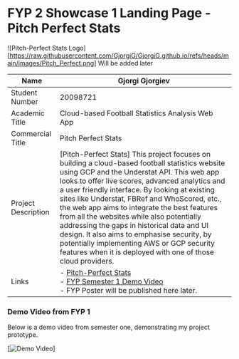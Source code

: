 # FYP 2 Showcase 1 Landing Page - Pitch Perfect Stats

![Pitch-Perfect Stats Logo][https://raw.githubusercontent.com/GjorgiG/GjorgiG.github.io/refs/heads/main/images/Pitch_Perfect.png] Will be added later

| Name             | Gjorgi Gjorgiev |
|------------------|-------------|
| Student Number   | 20098721    |
| Academic Title   | Cloud-based Football Statistics Analysis Web App |
| Commercial Title | Pitch Perfect Stats   |
| Project Description | [Pitch-Perfect Stats] This project focuses on building a cloud-based football statistics website using GCP and the Understat API. This web app looks to offer live scores, advanced analytics and a user friendly interface. By looking at existing sites like Understat, FBRef and WhoScored, etc., the web app aims to integrate the best features from all the websites while also potentially addressing the gaps in historical data and UI design. It also aims to emphasise security, by potentially implementing AWS or GCP security features when it is deployed with one of those cloud providers. |
| Links            | - [Pitch-Perfect Stats](https://github.com/GjorgiG/GjorgiG.github.io) <br> - [FYP Semester 1 Demo Video](https://youtu.be/5FHuUTC8gCQ) <br> - FYP Poster will be published here later. |

### Demo Video from FYP 1

Below is a demo video from semester one, demonstrating my project prototype. 

[![Demo Video](https://youtu.be/5FHuUTC8gCQ)]